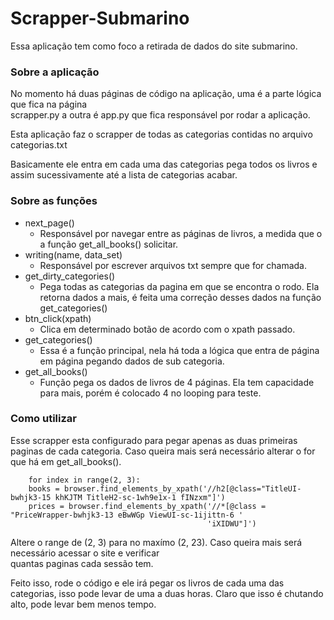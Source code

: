 # Scrapper-Submarino

Essa aplicação tem como foco a retirada de dados do site submarino. 

### Sobre a aplicação

No momento há duas páginas de código na aplicação, uma é a parte lógica que fica na página\
scrapper.py a outra é app.py que fica responsável por rodar a aplicação. 

Esta aplicação faz o scrapper de todas as categorias contidas no arquivo categorias.txt

Basicamente ele entra em cada uma das categorias pega todos os livros e assim sucessivamente até
a lista de categorias acabar.  

### Sobre as funções

* next_page()
    * Responsável por navegar entre as páginas de livros, a medida que o a função get_all_books() solicitar.
* writing(name, data_set)
    * Responsável por escrever arquivos txt sempre que for chamada. 
* get_dirty_categories()
    * Pega todas as categorias da pagina em que se encontra o rodo. Ela retorna dados a mais, é feita uma correção desses dados
     na função get_categories()
* btn_click(xpath)
    * Clica em determinado botão de acordo com o xpath passado.
* get_categories()
    * Essa é a função principal, nela há toda a lógica que entra de página em página pegando dados de sub categoria.
* get_all_books()
    * Função pega os dados de livros de 4 páginas. Ela tem capacidade para mais, porém é colocado 4 no looping 
    para teste. 
    
### Como utilizar

Esse scrapper esta configurado para pegar apenas as duas primeiras paginas de cada categoria. Caso queira mais
será necessário alterar o for que há em get_all_books().

        for index in range(2, 3):
        books = browser.find_elements_by_xpath('//h2[@class="TitleUI-bwhjk3-15 khKJTM TitleH2-sc-1wh9e1x-1 fINzxm"]')
        prices = browser.find_elements_by_xpath('//*[@class = "PriceWrapper-bwhjk3-13 eBwWGp ViewUI-sc-1ijittn-6 '
                                                'iXIDWU"]')
                                            
Altere o range de (2, 3) para no maxímo (2, 23). Caso queira mais será necessário acessar o site e verificar\
quantas paginas cada sessão tem. 

Feito isso, rode o código e ele irá pegar os livros de cada uma das categorias, isso pode levar de uma a duas horas. 
Claro que isso é chutando alto, pode levar bem menos tempo.                                             